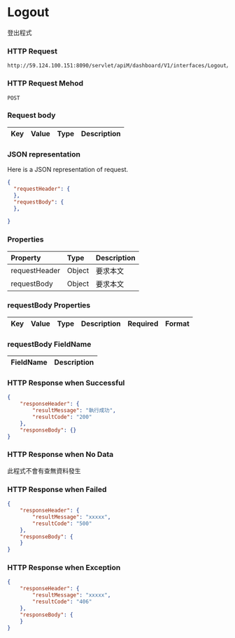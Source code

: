 # Logout
登出程式

### HTTP Request
```
http://59.124.100.151:8090/servlet/apiM/dashboard/V1/interfaces/Logout/Logout
```

### HTTP Request Mehod
```
POST
```

### Request body
| Key | Value | Type | Description |
|:----------|:-------------|:-----|:------------|


### JSON representation

Here is a JSON representation of request.
```json
{
  "requestHeader": {
  },
  "requestBody": {
  },
  
}
```

### Properties
| Property | Type | Description |
|:---------|:-----|:------------|
| requestHeader | Object | 要求本文 |
| requestBody | Object | 要求本文 |


### requestBody Properties
| Key | Value | Type | Description | Required | Format |
|:----------|:-------------|:-----|:------------|:------------|:------------|


### requestBody FieldName
| FieldName | Description |
|:----------|:-------------|



### HTTP Response when Successful
```json
{
    "responseHeader": {
        "resultMessage": "執行成功",
        "resultCode": "200"
    },
    "responseBody": {}
}
```

### HTTP Response when No Data
此程式不會有查無資料發生

### HTTP Response when Failed
```json
{
    "responseHeader": {
        "resultMessage": "xxxxx",
        "resultCode": "500"
    },
    "responseBody": {
    }
}
```

### HTTP Response when Exception
```json
{
    "responseHeader": {
        "resultMessage": "xxxxx",
        "resultCode": "406"
    },
    "responseBody": {
    }
}
```

